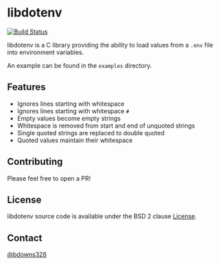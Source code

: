 # libdotenv

[![Build Status](https://travis-ci.com/briandowns/libdotenv.svg?branch=master)](https://travis-ci.com/briandowns/libdotenv)

libdotenv is a C library providing the ability to load values from a `.env` file into environment variables.

An example can be found in the `examples` directory.

## Features

* Ignores lines starting with whitespace
* Ignores lines starting with whitespace `#`
* Empty values become empty strings
* Whitespace is removed from start and end of unquoted strings
* Single quoted strings are replaced to double quoted
* Quoted values maintain their whitespace

## Contributing

Please feel free to open a PR!

## License

libdotenv source code is available under the BSD 2 clause [License](/LICENSE).

## Contact

[@bdowns328](http://twitter.com/bdowns328)
